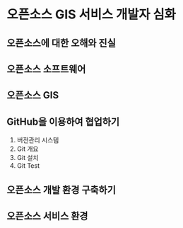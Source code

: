 # 오픈소스 GIS 서비스 개발자 심화
## 오픈소스에 대한 오해와 진실
## 오픈소스 소프트웨어
## 오픈소스 GIS
## GitHub을 이용하여 협업하기
1. 버전관리 시스템
2. Git 개요
3. Git 설치
4. Git Test
## 오픈소스 개발 환경 구축하기
## 오픈소스 서비스 환경 
